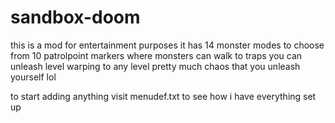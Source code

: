 # sandbox-doom

this is a mod for entertainment purposes
it has
14 monster modes to choose from
10 patrolpoint markers where monsters can walk to
traps you can unleash 
level warping to any level
pretty much chaos that you unleash yourself lol

to start adding anything visit menudef.txt to
see how i have everything set up
